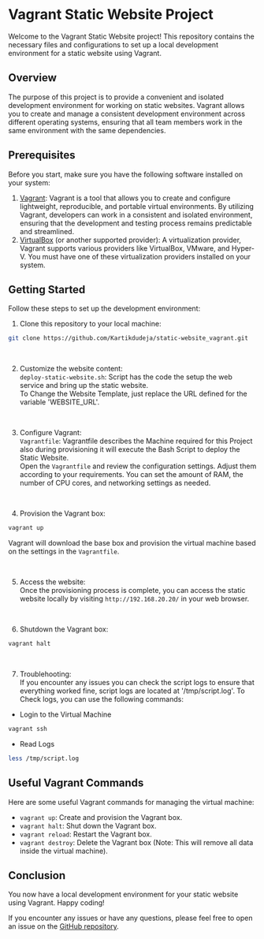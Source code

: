 # Vagrant Static Website Project

Welcome to the Vagrant Static Website project! This repository contains the necessary files and configurations to set up a local development environment for a static website using Vagrant.

## Overview

The purpose of this project is to provide a convenient and isolated development environment for working on static websites. Vagrant allows you to create and manage a consistent development environment across different operating systems, ensuring that all team members work in the same environment with the same dependencies.

## Prerequisites

Before you start, make sure you have the following software installed on your system:

1. [Vagrant](https://www.vagrantup.com/): Vagrant is a tool that allows you to create and configure lightweight, reproducible, and portable virtual environments. By utilizing Vagrant, developers can work in a consistent and isolated environment, ensuring that the development and testing process remains predictable and streamlined.
2. [VirtualBox](https://www.virtualbox.org/) (or another supported provider): A virtualization provider, Vagrant supports various providers like VirtualBox, VMware, and Hyper-V. You must have one of these virtualization providers installed on your system.

## Getting Started

Follow these steps to set up the development environment:

1. Clone this repository to your local machine:

```bash
git clone https://github.com/Kartikdudeja/static-website_vagrant.git
```

<br/>

2. Customize the website content:  
`deploy-static-website.sh`: Script has the code the setup the web service and bring up the static website.  
To Change the Website Template, just replace the URL defined for the variable 'WEBSITE_URL'.

<br/>

3. Configure Vagrant:  
`Vagrantfile`: Vagrantfile describes the Machine required for this Project also during provisioning it will execute the Bash Script to deploy the Static Website.  
Open the `Vagrantfile` and review the configuration settings. Adjust them according to your requirements. You can set the amount of RAM, the number of CPU cores, and networking settings as needed.

<br/>

4. Provision the Vagrant box:

```bash
vagrant up
```

Vagrant will download the base box and provision the virtual machine based on the settings in the `Vagrantfile`.

<br/>

5. Access the website:  
Once the provisioning process is complete, you can access the static website locally by visiting `http://192.168.20.20/` in your web browser.

<br/>

6. Shutdown the Vagrant box:

```bash
vagrant halt
```

<br/>

7. Troublehooting:  
If you encounter any issues you can check the script logs to ensure that everything worked fine, script logs are located at '/tmp/script.log'. To Check logs, you can use the following commands:
  
  * Login to the Virtual Machine
  ``` bash
  vagrant ssh
  ```
  
  * Read Logs
  ``` bash
  less /tmp/script.log
  ```

## Useful Vagrant Commands

Here are some useful Vagrant commands for managing the virtual machine:

- `vagrant up`: Create and provision the Vagrant box.
- `vagrant halt`: Shut down the Vagrant box.
- `vagrant reload`: Restart the Vagrant box.
- `vagrant destroy`: Delete the Vagrant box (Note: This will remove all data inside the virtual machine).

## Conclusion

You now have a local development environment for your static website using Vagrant. Happy coding!

If you encounter any issues or have any questions, please feel free to open an issue on the [GitHub repository](https://github.com/Kartikdudeja/static-website_vagrant.git).


